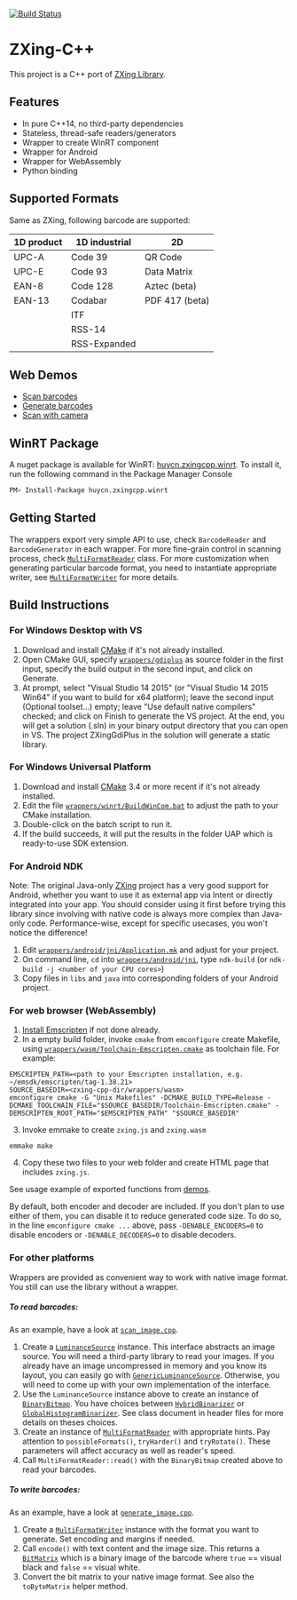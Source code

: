 [![Build Status](https://travis-ci.org/nu-book/zxing-cpp.svg?branch=master)](https://travis-ci.org/nu-book/zxing-cpp)

# ZXing-C++

This project is a C++ port of [ZXing Library](https://github.com/zxing/zxing).

## Features

* In pure C++14, no third-party dependencies
* Stateless, thread-safe readers/generators
* Wrapper to create WinRT component
* Wrapper for Android
* Wrapper for WebAssembly
* Python binding

## Supported Formats

Same as ZXing, following barcode are supported:

| 1D product | 1D industrial | 2D
| ---------- | ------------- | --------------
| UPC-A      | Code 39       | QR Code
| UPC-E      | Code 93       | Data Matrix
| EAN-8      | Code 128      | Aztec (beta)
| EAN-13     | Codabar       | PDF 417 (beta)
|            | ITF           |
|            | RSS-14        |
|            | RSS-Expanded  |

## Web Demos
- [Scan barcodes](https://nu-book.github.io/zxing-cpp/demo_reader.html)
- [Generate barcodes](https://nu-book.github.io/zxing-cpp/demo_writer.html)
- [Scan with camera](https://nu-book.github.io/zxing-cpp/zxing_viddemo.html)


## WinRT Package
A nuget package is available for WinRT: [huycn.zxingcpp.winrt](https://www.nuget.org/packages/huycn.zxingcpp.winrt). 
To install it, run the following command in the Package Manager Console
```sh
PM> Install-Package huycn.zxingcpp.winrt
```

## Getting Started
The wrappers export very simple API to use, check `BarcodeReader` and `BarcodeGenerator` in each wrapper.
For more fine-grain control in scanning process, check [`MultiFormatReader`](core/src/MultiFormatReader.h) class. For more customization when generating particular barcode format, you need to instantiate appropriate writer, see [`MultiFormatWriter`](core/src/MultiFormatWriter.h) for more details.


## Build Instructions
### For Windows Desktop with VS
1. Download and install [CMake](https://cmake.org) if it's not already installed.
2. Open CMake GUI, specify [`wrappers/gdiplus`](wrappers/gdiplus) as source folder in the first input, specify the build output in the second input, and click on Generate.
3. At prompt, select "Visual Studio 14 2015" (or "Visual Studio 14 2015 Win64" if you want to build for x64 platform); leave the second input (Optional toolset...) empty; leave "Use default native compilers" checked; and click on Finish to generate the VS project. At the end, you will get a solution (.sln) in your binary output directory that you can open in VS. The project ZXingGdiPlus in the solution will generate a static library.

### For Windows Universal Platform
1. Download and install [CMake](https://cmake.org) 3.4 or more recent if it's not already installed.
2. Edit the file [`wrappers/winrt/BuildWinCom.bat`](wrappers/winrt/BuildWinCom.bat) to adjust the path to your CMake installation.
3. Double-click on the batch script to run it.
4. If the build succeeds, it will put the results in the folder UAP which is ready-to-use SDK extension.

### For Android NDK
Note: The original Java-only [ZXing](https://github.com/zxing/zxing) project has a very good support for Android, whether you want to use it
as external app via Intent or directly integrated into your app. You should consider using it first before
trying this library since involving with native code is always more complex than Java-only code. Performance-wise, 
except for specific usecases, you won't notice the difference!

1. Edit [`wrappers/android/jni/Application.mk`](wrappers/android/jni/Application.mk) and adjust for your project.
2. On command line, `cd` into [`wrappers/android/jni`](wrappers/android/jni), type `ndk-build` (or `ndk-build -j <number of your CPU cores>`)
3. Copy files in `libs` and `java` into corresponding folders of your Android project.

### For web browser (WebAssembly)
1. [Install Emscripten](https://kripken.github.io/emscripten-site/docs/getting_started/) if not done already.
2. In a empty build folder, invoke `cmake` from `emconfigure` create Makefile, using [`wrappers/wasm/Toolchain-Emscripten.cmake`](wrappers/wasm/Toolchain-Emscripten.cmake) as toolchain file. For example:
```
EMSCRIPTEN_PATH=<path to your Emscripten installation, e.g. ~/emsdk/emscripten/tag-1.38.21>
SOURCE_BASEDIR=<zxing-cpp-dir/wrappers/wasm>
emconfigure cmake -G "Unix Makefiles" -DCMAKE_BUILD_TYPE=Release -DCMAKE_TOOLCHAIN_FILE="$SOURCE_BASEDIR/Toolchain-Emscripten.cmake" -DEMSCRIPTEN_ROOT_PATH="$EMSCRIPTEN_PATH" "$SOURCE_BASEDIR"
```
3. Invoke emmake to create `zxing.js` and `zxing.wasm`
```
emmake make
```
4. Copy these two files to your web folder and create HTML page that includes `zxing.js`.

See usage example of exported functions from [demos](https://nu-book.github.io/zxing-cpp/).

By default, both encoder and decoder are included. If you don't plan to use either of them, you can disable it to reduce generated code size. To do so, in the line `emconfigure cmake ...` above, pass `-DENABLE_ENCODERS=0` to disable encoders or `-DENABLE_DECODERS=0` to disable decoders.

### For other platforms
Wrappers are provided as convenient way to work with native image format. You still can use the library without a wrapper.

##### To read barcodes:
As an example, have a look at [`scan_image.cpp`](example/scan_image.cpp).
1. Create a [`LuminanceSource`](core/src/LuminanceSource.h) instance. This interface abstracts an image source. You will need a third-party library to read your images. If you already have an image uncompressed in memory and you know its layout, you can easily go with [`GenericLuminanceSource`](core/src/GenericLuminanceSource.h). Otherwise, you will need to come up with your own implementation of the interface.
2. Use the `LuminanceSource` instance above to create an instance of [`BinaryBitmap`](core/src/BinaryBitmap.h). You have choices between [`HybridBinarizer`](core/src/HybridBinarizer.h) or [`GlobalHistogramBinarizer`](core/src/GlobalHistogramBinarizer.h). See class document in header files for more details on theses choices.
3. Create an instance of [`MultiFormatReader`](core/src/MultiFormatReader.h) with appropriate hints. Pay attention to `possibleFormats()`, `tryHarder()` and `tryRotate()`. These parameters will affect accuracy as well as reader's speed.
4. Call `MultiFormatReader::read()` with the `BinaryBitmap` created above to read your barcodes.

##### To write barcodes:
As an example, have a look at [`generate_image.cpp`](example/generate_image.cpp).
1. Create a [`MultiFormatWriter`](core/src/MultiFormatWriter.h) instance with the format you want to generate. Set encoding and margins if needed.
2. Call `encode()` with text content and the image size. This returns a [`BitMatrix`](core/src/BitMatrix.h) which is a binary image of the barcode where `true` == visual black and `false` == visual white.
3. Convert the bit matrix to your native image format. See also the `toByteMatrix` helper method.
